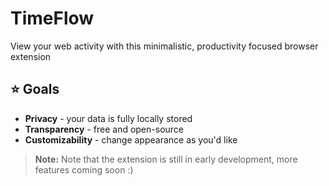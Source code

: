 # TimeFlow

View your web activity with this minimalistic, productivity focused browser extension

## ⭐ Goals

- **Privacy** - your data is fully locally stored
- **Transparency** - free and open-source
- **Customizability** - change appearance as you'd like

> **Note:** Note that the extension is still in early development, more features coming soon :)
